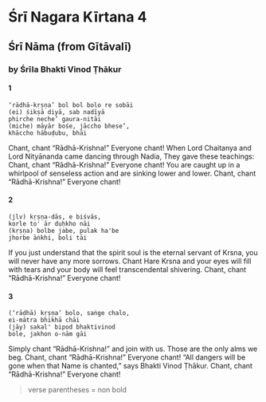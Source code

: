 # Śrī Nagara Kīrtana 4

## Śrī Nāma (from Gītāvalī)

### by Śrīla Bhakti Vinod Ṭhākur

#### 1

    ‘rādhā-kṛṣṇa’ bol bol bolo re sobāi
    (ei) śikṣā diyā, sab nadīyā
    phirche neche’ gaura-nitāi
    (miche) māyār bośe, jāccho bhese’,
    khāccho hābuḍubu, bhāi

Chant, chant “Rādhā-Krishna!” Everyone chant! When Lord Chaitanya and Lord Nityānanda came dancing through Nadia, They gave these teachings: Chant, chant “Rādhā-Krishna!” Everyone chant! You are caught up in a whirlpool of senseless action and are sinking lower and lower. Chant, chant “Rādhā-Krishna!” Everyone chant!

#### 2

    (jlv) kṛṣṇa-dās, e biśvās,
    korle to' ār duḥkho nāi
    (kṛṣṇa) bolbe jabe, pulak ha'be
    jhorbe āṅkhi, boli tāi

If you just understand that the spirit soul is the eternal servant of Krsna, you will never have any more sorrows. Chant Hare Krsna and your eyes will fill with tears and your body will feel transcendental shivering. Chant, chant “Rādhā-Krishna!” Everyone chant!

#### 3

    (‘rādhā) kṛṣṇa’ bolo, saṅge chalo,
    ei-mātra bhikhā chāi
    (jāy) sakal' bipod bhaktivinod
    bole, jakhon o-nām gāi

Simply chant “Rādhā-Krishna!” and join with us. Those are the only alms we beg. Chant, chant “Rādhā-Krishna!” Everyone chant! “All dangers will be gone when that Name is chanted,” says Bhakti Vinod Ṭhākur. Chant, chant “Rādhā-Krishna!” Everyone chant!

> verse parentheses = non bold
